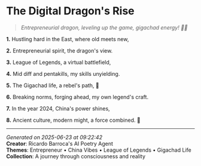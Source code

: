 # The Digital Dragon's Rise

> *Entrepreneurial dragon, leveling up the game, gigachad energy! 💪🌟*

**1.** Hustling hard in the East, where old meets new,


**2.** Entrepreneurial spirit, the dragon's view.


**3.** League of Legends, a virtual battlefield,


**4.** Mid diff and pentakills, my skills unyielding.


**5.** The Gigachad life, a rebel's path, 💪


**6.** Breaking norms, forging ahead, my own legend's craft.


**7.** In the year 2024, China's power shines,


**8.** Ancient culture, modern might, a force combined. 🏮



---

*Generated on 2025-06-23 at 09:22:42*  
**Creator**: Ricardo Barroca's AI Poetry Agent  
**Themes**: Entrepreneur • China Vibes • League of Legends • Gigachad Life  
**Collection**: A journey through consciousness and reality